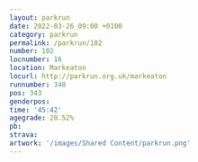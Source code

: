```yaml
---
layout: parkrun
date: 2022-03-26 09:00 +0100
category: parkrun
permalink: /parkrun/102
number: 102
locnumber: 16
location: Markeaton
locurl: http://parkrun.org.uk/markeaton
runnumber: 348
pos: 343
genderpos: 
time: '45:42'
agegrade: 28.52%
pb: 
strava: 
artwork: '/images/Shared Content/parkrun.png'
---
```

